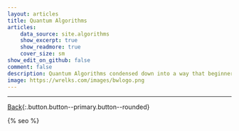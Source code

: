 ```yaml
---
layout: articles
title: Quantum Algorithms
articles:
    data_source: site.algorithms
    show_excerpt: true
    show_readmore: true
    cover_size: sm
show_edit_on_github: false
comment: false
description: Quantum Algorithms condensed down into a way that beginners can understand. We make sure to keep the experience simple and straight to the point while combining interactive elements to inspire new learners. Please sit back and enjoy the content :)
image: https://wrelks.com/images/bwlogo.png
---
```


<div class="article__content" markdown="1">

---

[Back](https://wrelks.com){:.button.button--primary.button--rounded}

</div>

{% seo %}